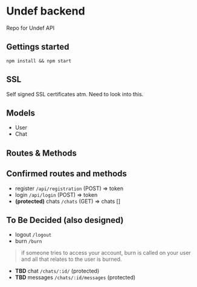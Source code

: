 # Undef backend

Repo for Undef API

## Gettings started

`npm install && npm start`

## SSL
Self signed SSL certificates atm. Need to look into this.

## Models

- User
- Chat

## Routes & Methods
## Confirmed routes and methods
- register `/api/registration` (POST) => token
- login `/api/login` (POST) => token
- __(protected)__ chats `/chats` (GET) => chats []


## To Be Decided (also designed) 

- logout `/logout`
- burn `/burn`

> if someone tries to access your account,
> burn is called on your user
> and all that relates to the user is burned.

- **TBD** chat `/chats/:id/` (protected)
- **TBD** messages `/chats/:id/messages` (protected)